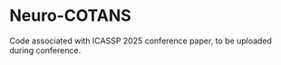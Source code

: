 # Neuro-COTANS
Code associated with ICASSP 2025 conference paper, to be uploaded during conference.
